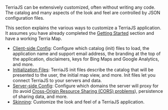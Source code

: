 TerriaJS can be extensively customized, often without writing any code.  The catalog and many aspects of the look and feel are controlled by JSON configuration files.

This section explains the various ways to customize a TerriaJS application.  It assumes you have already completed the [Getting Started](../getting-started.md) section and have a working Terria Map.

* [Client-side Config](client-side-config.md): Configure which catalog (init) files to load, the application name and support email address, the branding at the top of the application, disclaimers, keys for Bing Maps and Google Analytics, and more.
* [Initialization Files](initialization-files.md): TerriaJS init files describe the catalog that will be presented to the user, the initial map view, and more.  Init files let you connect TerriaJS to your servers and data.
* [Server-side Config](server-side-config.md): Configure which domains the server will proxy for (to avoid [Cross-Origin Resource Sharing (CORS) problems](../connecting-to-data/cross-origin-resource-sharing.md)), persistence of sharing data, and more.
* [Skinning](skinning.md): Customize the look and feel of a TerriaJS application.
